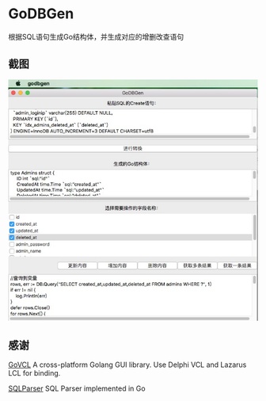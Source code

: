 # GoDBGen

根据SQL语句生成Go结构体，并生成对应的增删改查语句

## 截图

![snapshot](snapshot.jpg)

## 感谢

[GoVCL](https://github.com/ying32/govcl/) A cross-platform Golang GUI library. Use Delphi VCL and Lazarus LCL for binding.

[SQLParser](https://github.com/xwb1989/sqlparser) SQL Parser implemented in Go